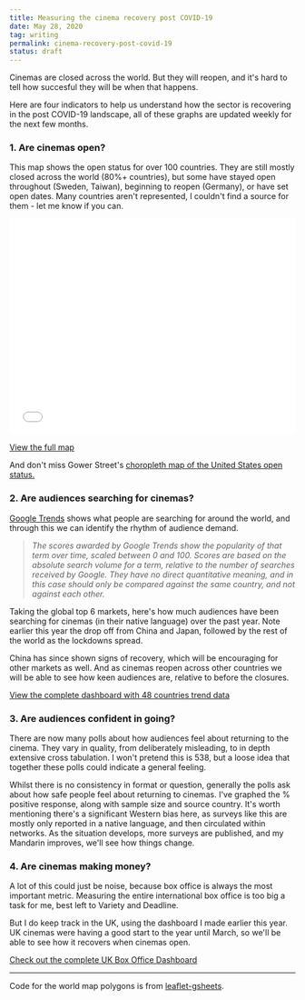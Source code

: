 ```yaml
---
title: Measuring the cinema recovery post COVID-19
date: May 28, 2020
tag: writing
permalink: cinema-recovery-post-covid-19
status: draft
---
```

<script type="text/javascript" src="https://www.gstatic.com/charts/loader.js"></script>
<script type="text/javascript" src="/assets/charts/cinema-recovery.js"></script>

Cinemas are closed across the world. But they will reopen, and it's hard to tell how succesful they will be when that happens.


Here are four indicators to help us understand how the sector is recovering in the post COVID-19 landscape, all of these graphs are updated weekly for the next few months.

### 1. Are cinemas open?

This map shows the open status for over 100 countries. They are still mostly closed across the world (80%+ countries), but some have stayed open throughout (Sweden, Taiwan), beginning to reopen (Germany), or have set open dates. 
Many countries aren't represented, I couldn't find a source for them - let me know if you can.

<iframe width="100%" height="380" seamless frameborder="0" scrolling="no" src="/assets/cinema-map/map.html"></iframe>

<a href="/assets/cinema-map/map.html" target="blank">View the full map</a>

And don't miss Gower Street's <a href="https://gower.st/articles/reopen-sesame-domestic-theater-numbers-growing-interactive/" target="blank">choropleth map of the United States open status.</a>

### 2. Are audiences searching for cinemas?

[Google Trends](https://trends.google.com/trends/) shows what people are searching for around the world, and through this we can identify the rhythm of audience demand.

>_The scores awarded by Google Trends show the popularity of that term over time, scaled between 0 and 100. Scores are based on the absolute search volume for a term, relative to the number of searches received by Google. They have no direct quantitative meaning, and in this case should only be compared against the same country, and not against each other._

Taking the global top 6 markets, here's how much audiences have been searching for cinemas (in their native language) over the past year. Note earlier this year the drop off from China and Japan, followed by the rest of the world as the lockdowns spread. 


China has since shown signs of recovery, which will be encouraging for other markets as well. And as cinemas reopen across other countries we will be able to see how keen audiences are, relative to before the closures.

<div id="trend-vis" class="chart"></div>

<a href="/assets/cinema-map/trends.html" target="blank">View the complete dashboard with 48 countries trend data</a>

### 3. Are audiences confident in going?

There are now many polls about how audiences feel about returning to the cinema. They vary in quality, from deliberately misleading, to in depth extensive cross tabulation. I won't pretend this is 538, but a loose idea that together these polls could indicate a general feeling.


Whilst there is no consistency in format or question, generally the polls ask about how safe people feel about returning to cinemas. I've graphed the % positive response, along with sample size and source country. It's worth mentioning there's a significant Western bias here, as surveys like this are mostly only reported in a native language, and then circulated within networks. As the situation develops, more surveys are published, and my Mandarin improves, we'll see how things change.

<div id="bubble-vis" class="chart"></div>

### 4. Are cinemas making money?

A lot of this could just be noise, because box office is always the most important metric. Measuring the entire international box office is too big a task for me, best left to Variety and Deadline.


But I do keep track in the UK, using the dashboard I made earlier this year. UK cinemas were having a good start to the year until March, so we'll be able to see how it recovers when cinemas open.

<div id="boxoffice-vis" class="chart"></div>

<a href="https://boxoffice.rae.li" target="blank">Check out the complete UK Box Office Dashboard</a>

<hr>

Code for the world map polygons is from [leaflet-gsheets](https://github.com/carderne/leaflet-gsheets).
